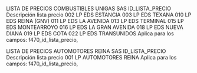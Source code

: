 LISTA DE PRECIOS COMBUSTIBLES UNIGAS SAS
ID_LISTA_PRECIO Descripción lista precio
002 LP EDS ESTANCIA
003 LP EDS TEXANA
010 LP EDS REINA (GNV)
011 LP EDS LA AVENIDA
013 LP EDS TERMINAL
015 LP EDS MONTEARROYO
016 LP EDS LA GRAN AVENIDA
018 LP EDS NUEVA DIANA
019 LP EDS COTA
022 LP EDS TRANSUNIDOS
Aplica para los campos: f470_id_lista_precio, 

LISTA DE PRECIOS AUTOMOTORES REINA SAS 
ID_LISTA_PRECIO Descripción lista precio
001 LP AUTOMOTORES REINA
Aplica para los campos: f470_id_lista_precio, 
